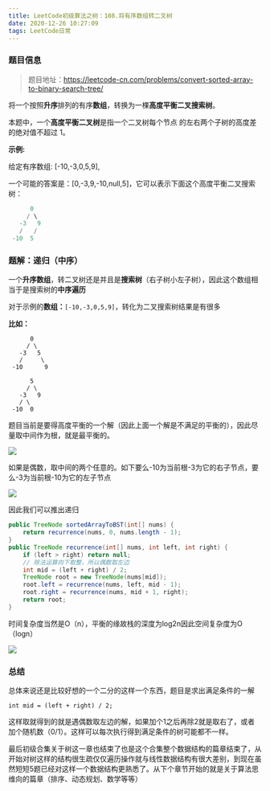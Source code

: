 ```yaml
---
title: LeetCode初级算法之树：108.将有序数组转二叉树
date: 2020-12-26 10:27:09
tags: LeetCode日常
---
```


### 题目信息

> 题目地址：https://leetcode-cn.com/problems/convert-sorted-array-to-binary-search-tree/

将一个按照**升序**排列的有序**数组**，转换为一棵**高度平衡二叉搜索树**。<!--more-->

本题中，一个**高度平衡二叉树**是指一个二叉树每个节点 的左右两个子树的高度差的绝对值不超过 1。

**示例:**

给定有序数组: [-10,-3,0,5,9],

一个可能的答案是：[0,-3,9,-10,null,5]，它可以表示下面这个高度平衡二叉搜索树：
```java
      0
     / \
   -3   9
   /   /
 -10  5
```

### 题解：递归（中序）

一个**升序数组**，转二叉树还是并且是**搜索树**（右子树小左子树），因此这个数组相当于是搜索树的**中序遍历**

对于示例的**数组：**`[-10,-3,0,5,9]`，转化为二叉搜索树结果是有很多

**比如：**

```
      0
     / \
   -3   5
   /     \
 -10      9 
```

```
      5
     / \
   -3   9
   / \    
 -10  0    
```

题目当前是要得高度平衡的一个解（因此上面一个解是不满足的平衡的），因此尽量取中间作为根，就是最平衡的。

![](https://gitee.com/Jasper-zh/blogImage/raw/master/%E5%B0%86%E6%9C%89%E5%BA%8F%E6%95%B0%E7%BB%84%E8%BD%AC%E4%BA%8C%E5%8F%89%E6%A0%91/1.png)



如果是偶数，取中间的两个任意的。如下要么-10为当前根-3为它的右子节点，要么-3为当前根-10为它的左子节点

![](https://gitee.com/Jasper-zh/blogImage/raw/master/%E5%B0%86%E6%9C%89%E5%BA%8F%E6%95%B0%E7%BB%84%E8%BD%AC%E4%BA%8C%E5%8F%89%E6%A0%91/2.png)

因此我们可以推出递归

```java
public TreeNode sortedArrayToBST(int[] nums) {
    return recurrence(nums, 0, nums.length - 1);
}
public TreeNode recurrence(int[] nums, int left, int right) {
    if (left > right) return null;
    // 除法运算向下取整，所以偶数取左边
    int mid = (left + right) / 2;
    TreeNode root = new TreeNode(nums[mid]);
    root.left = recurrence(nums, left, mid - 1);
    root.right = recurrence(nums, mid + 1, right);
    return root;
}
```

时间复杂度当然是O（n），平衡的缘故栈的深度为log2n因此空间复杂度为O（logn）

![](https://gitee.com/Jasper-zh/blogImage/raw/master/%E5%B0%86%E6%9C%89%E5%BA%8F%E6%95%B0%E7%BB%84%E8%BD%AC%E4%BA%8C%E5%8F%89%E6%A0%91/j1.png)

### 总结

总体来说还是比较好想的一个二分的这样一个东西，题目是求出满足条件的一解

```
int mid = (left + right) / 2;
```

这样取就得到的就是遇偶数取左边的解，如果加个1之后再除2就是取右了，或者加个随机数（0/1）。这样可以每次执行得到满足条件的树可能都不一样。

最后初级合集关于树这一章也结束了也是这个合集整个数据结构的篇章结束了，从开始对树这样的结构很生疏仅仅遍历操作就与线性数据结构有很大差别，到现在虽然短短5题已经对这样一个数据结构更熟悉了。从下个章节开始的就是关于算法思维向的篇章（排序、动态规划、数学等等）